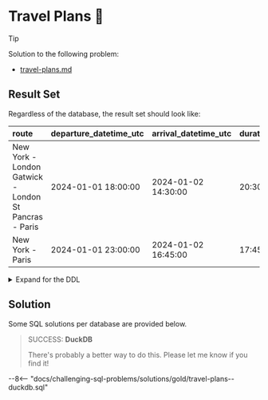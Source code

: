 # Travel Plans 🚂

> [!TIP]
>
> Solution to the following problem:
>
> - [travel-plans.md](../../problems/gold/travel-plans.md)

## Result Set

Regardless of the database, the result set should look like:

| route                                                 | departure_datetime_utc | arrival_datetime_utc | duration |   cost |
| :---------------------------------------------------- | :--------------------- | :------------------- | :------- | -----: |
| New York - London Gatwick - London St Pancras - Paris | 2024-01-01 18:00:00    | 2024-01-02 14:30:00  | 20:30:00 | 212.00 |
| New York - Paris                                      | 2024-01-01 23:00:00    | 2024-01-02 16:45:00  | 17:45:00 | 279.00 |

<details>
<summary>Expand for the DDL</summary>
--8<-- "docs/challenging-sql-problems/solutions/gold/travel-plans.sql"
</details>

## Solution

Some SQL solutions per database are provided below.

<!-- prettier-ignore -->
> SUCCESS: **DuckDB**
>
> There's probably a better way to do this. Please let me know if you find it!
>
--8<-- "docs/challenging-sql-problems/solutions/gold/travel-plans--duckdb.sql"
